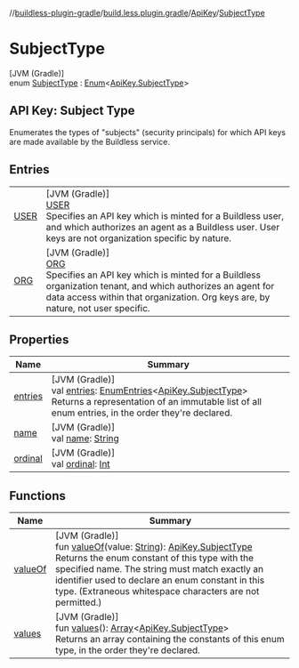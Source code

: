//[buildless-plugin-gradle](../../../../index.md)/[build.less.plugin.gradle](../../index.md)/[ApiKey](../index.md)/[SubjectType](index.md)

# SubjectType

[JVM (Gradle)]\
enum [SubjectType](index.md) : [Enum](https://kotlinlang.org/api/latest/jvm/stdlib/kotlin/-enum/index.html)&lt;[ApiKey.SubjectType](index.md)&gt; 

##  API Key: Subject Type

Enumerates the types of &quot;subjects&quot; (security principals) for which API keys are made available by the Buildless service.

## Entries

| | |
|---|---|
| [USER](-u-s-e-r/index.md) | [JVM (Gradle)]<br>[USER](-u-s-e-r/index.md)<br>Specifies an API key which is minted for a Buildless user, and which authorizes an agent as a Buildless user. User keys are not organization specific by nature. |
| [ORG](-o-r-g/index.md) | [JVM (Gradle)]<br>[ORG](-o-r-g/index.md)<br>Specifies an API key which is minted for a Buildless organization tenant, and which authorizes an agent for data access within that organization. Org keys are, by nature, not user specific. |

## Properties

| Name | Summary |
|---|---|
| [entries](entries.md) | [JVM (Gradle)]<br>val [entries](entries.md): [EnumEntries](https://kotlinlang.org/api/latest/jvm/stdlib/kotlin.enums/-enum-entries/index.html)&lt;[ApiKey.SubjectType](index.md)&gt;<br>Returns a representation of an immutable list of all enum entries, in the order they're declared. |
| [name](../../-cache-transport/-n-e-x-t-g-e-n/index.md#-372974862%2FProperties%2F73423754) | [JVM (Gradle)]<br>val [name](../../-cache-transport/-n-e-x-t-g-e-n/index.md#-372974862%2FProperties%2F73423754): [String](https://kotlinlang.org/api/latest/jvm/stdlib/kotlin/-string/index.html) |
| [ordinal](../../-cache-transport/-n-e-x-t-g-e-n/index.md#-739389684%2FProperties%2F73423754) | [JVM (Gradle)]<br>val [ordinal](../../-cache-transport/-n-e-x-t-g-e-n/index.md#-739389684%2FProperties%2F73423754): [Int](https://kotlinlang.org/api/latest/jvm/stdlib/kotlin/-int/index.html) |

## Functions

| Name | Summary |
|---|---|
| [valueOf](value-of.md) | [JVM (Gradle)]<br>fun [valueOf](value-of.md)(value: [String](https://kotlinlang.org/api/latest/jvm/stdlib/kotlin/-string/index.html)): [ApiKey.SubjectType](index.md)<br>Returns the enum constant of this type with the specified name. The string must match exactly an identifier used to declare an enum constant in this type. (Extraneous whitespace characters are not permitted.) |
| [values](values.md) | [JVM (Gradle)]<br>fun [values](values.md)(): [Array](https://kotlinlang.org/api/latest/jvm/stdlib/kotlin/-array/index.html)&lt;[ApiKey.SubjectType](index.md)&gt;<br>Returns an array containing the constants of this enum type, in the order they're declared. |
